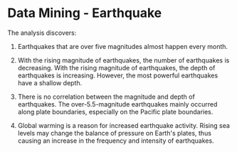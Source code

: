 # Data Mining - Earthquake
The analysis discovers:

1. Earthquakes that are over five magnitudes almost happen every month.

2. With the rising magnitude of earthquakes, the number of earthquakes is decreasing. With the rising magnitude of earthquakes, the depth of earthquakes is increasing. However, the most powerful earthquakes have a shallow depth.

3. There is no correlation between the magnitude and depth of earthquakes. The over-5.5-magnitude earthquakes mainly occurred along plate boundaries, especially on the Pacific plate boundaries.

4. Global warming is a reason for increased earthquake activity. Rising sea levels may change the balance of pressure on Earth's plates, thus causing an increase in the frequency and intensity of earthquakes.
